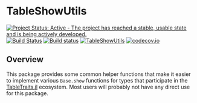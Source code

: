 # TableShowUtils

[![Project Status: Active - The project has reached a stable, usable state and is being actively developed.](http://www.repostatus.org/badges/latest/active.svg)](http://www.repostatus.org/#active)
[![Build Status](https://travis-ci.org/davidanthoff/TableShowUtils.jl.svg?branch=master)](https://travis-ci.org/davidanthoff/TableShowUtils.jl)
[![Build status](https://ci.appveyor.com/api/projects/status/em4xblq496aev09u/branch/master?svg=true)](https://ci.appveyor.com/project/davidanthoff/tableshowutils-jl/branch/master)
[![TableShowUtils](http://pkg.julialang.org/badges/TableShowUtils_0.6.svg)](http://pkg.julialang.org/?pkg=TableShowUtils)
[![codecov.io](http://codecov.io/github/davidanthoff/TableShowUtils.jl/coverage.svg?branch=master)](http://codecov.io/github/davidanthoff/TableShowUtils.jl?branch=master)

## Overview

This package provides some common helper functions that make it easier to implement various ``Base.show`` functions for types that participate in the [TableTraits.jl](https://github.com/davidanthoff/TableTraits.jl) ecosystem. Most users will probably not have any direct use for this package.
